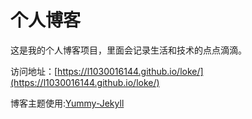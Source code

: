 # 个人博客

这是我的个人博客项目，里面会记录生活和技术的点点滴滴。


访问地址：[https://l1030016144.github.io/loke/](https://l1030016144.github.io/loke/)


博客主题使用:[Yummy-Jekyll](https://github.com/DONGChuan/Yummy-Jekyll)
